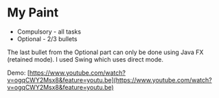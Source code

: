 # My Paint

 - Compulsory - all tasks
 - Optional - 2/3 bullets
 
 The last bullet from the Optional part can only be done using Java FX (retained mode). I used Swing which uses direct mode.
 
Demo: [https://www.youtube.com/watch?v=ogqCWY2Msx8&feature=youtu.be](https://www.youtube.com/watch?v=ogqCWY2Msx8&feature=youtu.be)
